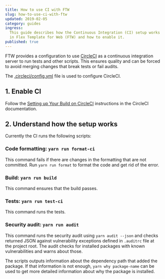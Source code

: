 ```yaml
---
title: How to use CI with FTW
slug: how-to-use-ci-with-ftw
updated: 2019-02-05
category: guides
ingress:
  This guide describes how the Continuous Integration (CI) setup works
  in Flex Template for Web (FTW) and how to enable it.
published: true
---
```


FTW provides a configuration to use [CircleCI](https://circleci.com/) as
a continuous integration server to run tests and other scripts. This
ensures quality and can be forced to avoid merging changes that break
tests or fail audits.

The
[.circleci/config.yml](https://github.com/sharetribe/flex-template-web/blob/master/.circleci/config.yml)
file is used to configure CircleCI.

## 1. Enable CI

Follow the
[Setting up Your Build on CircleCI](https://circleci.com/docs/2.0/getting-started/#setting-up-your-build-on-circleci)
instructions in the CircleCI documentation.


## 2. Understand how the setup works

Currently the CI runs the following scripts:

### Code formatting: `yarn run format-ci`

This command fails if there are changes in the formatting that are not
committed. Run `yarn run format` to format the code and get rid of the
error.

### Build: `yarn run build`

This command ensures that the build passes.

### Tests: `yarn run test-ci`

This command runs the tests.

### Security audit: `yarn run audit`

This command runs the security audit using `yarn audit --json` and
checks returned JSON against vulnerability exceptions defined in
`.auditrc` file at the project root. The audit checks for installed
packages with known vulnerabilities and warns about those.

The scripts outputs information about the dependency path that added the
package. If that information is not enough, `yarn why package-name` can
be used to get more detailed information about why the package is
installed.
